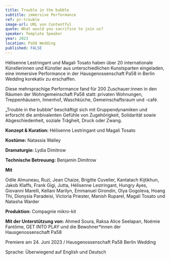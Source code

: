 ```yaml
---
title: Trouble in the bubble
subtitle: immersive Performance
ref: pr-trouble
image-url: URL von Contentful
quote: What would you sacrifice to join us?
speaker: Template Speaker
year: 2023
location: Pa58 Wedding
published: FALSE
---
```


Hélisenne Lestringant und Magali Tosato haben über 20 internationale Künstlerinnen und Künstler aus unterschiedlichen Kunstsparten eingeladen, eine immersive Performance in der Hausgenossenschaft Pa58 in Berlin Wedding korekativ zu erschaffen.

Diese mehrsprachige Performance fand für 200 Zuschauer:innen in den Räumen der Wohngemeinschaft Pa58 statt: privaten Wohnungen, Treppenhäusern, Innenhof, Waschküche, Gemeinschaftsraum und -café.

„Trouble in the bubble“ beschäftigt sich mit Gruppendynamiken und erforscht die ambivalenten Gefühle von Zugehörigkeit, Solidarität sowie Abgeschiedenheit, soziale Trägheit, Druck oder Zwang. 

**Konzept & Kuration:** Hélisenne Lestringant und Magali Tosato

**Kostüme:** Natassia Walley

**Dramaturgie:** Lydia Dimitrow

**Technische Betreuung:** Benjamin Dimitrow


**Mit**

Odile Almuneau,  Ruzi, Jean Chaize, Brigitte Cuvelier, Kantatach Kijtikhun, Jakob Klaffs, Frank Gigi, Jutta, Hélisenne Lestringant, Hungry Ayes, Giovanni Marelli, Kellani Marilyn, Emmanuel Girondin, Olya Gogoleva, Hoang Thi, Dionysia Paradeisi, Victoria Priester, Manish Ruparel, Magali Tosato und Natasha Warder 

**Produktion:** Compagnie mikro-kit

**Mit der Unterstützung von:** Ahmed Soura, Raksa Alice Seelapan, Noémie Fantôme, GET INTO PLAY und die Bewohner*innen der Hausgenossenschaft Pa58


Premiere am 24. Juni 2023 / Hausgenossenschaft Pa58 Berlin Wedding

Sprache: Überwiegend auf English und Deutsch
